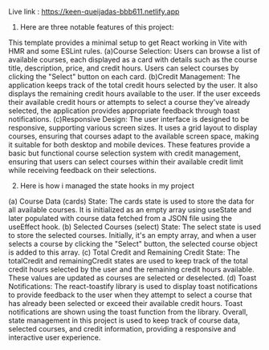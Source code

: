 Live link : https://keen-queijadas-bbb611.netlify.app
1. Here are three notable features of this project:

This template provides a minimal setup to get React working in Vite with HMR and some ESLint rules.
(a)Course Selection: Users can browse a list of available courses, each displayed as a card with details such as the course title, description, price, and credit hours. Users can select courses by clicking the "Select" button on each card.
(b)Credit Management: The application keeps track of the total credit hours selected by the user. It also displays the remaining credit hours available to the user. If the user exceeds their available credit hours or attempts to select a course they've already selected, the application provides appropriate feedback through toast notifications.
(c)Responsive Design: The user interface is designed to be responsive, supporting various screen sizes. It uses a grid layout to display courses, ensuring that courses adapt to the available screen space, making it suitable for both desktop and mobile devices.
These features provide a basic but functional course selection system with credit management, ensuring that users can select courses within their available credit limit while receiving feedback on their selections.

2. Here is how i managed the state hooks in my project

(a) Course Data (cards) State: The cards state is used to store the data for all available courses. It is initialized as an empty array using useState and later populated with course data fetched from a JSON file using the useEffect hook.
(b) Selected Courses (select) State: The select state is used to store the selected courses. Initially, it's an empty array, and when a user selects a course by clicking the "Select" button, the selected course object is added to this array.
(c) Total Credit and Remaining Credit State: The totalCredit and remainingCredit states are used to keep track of the total credit hours selected by the user and the remaining credit hours available. These values are updated as courses are selected or deselected.
(d) Toast Notifications: The react-toastify library is used to display toast notifications to provide feedback to the user when they attempt to select a course that has already been selected or exceed their available credit hours. Toast notifications are shown using the toast function from the library.
Overall, state management in this project is used to keep track of course data, selected courses, and credit information, providing a responsive and interactive user experience.
